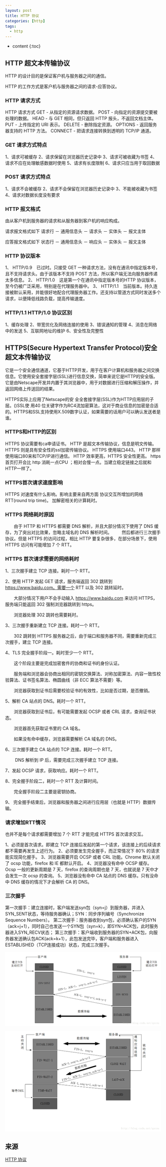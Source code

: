 ```yaml
---
layout: post
title: HTTP 协议
categories: [http]
tags:
  - http
---
```


* content
  {:toc}
  
## HTTP 超文本传输协议

HTTP 的设计目的是保证客户机与服务器之间的通信。

HTTP 的工作方式是客户机与服务器之间的请求-应答协议。

### HTTP 请求方式

HTTP 请求方式
GET - 从指定的资源请求数据。
POST - 向指定的资源提交要被处理的数据。
HEAD - 与 GET 相同，但只返回 HTTP 报头，不返回文档主体。
PUT - 上传指定的 URI 表示。
DELETE - 删除指定资源。
OPTIONS - 返回服务器支持的 HTTP 方法。
CONNECT - 把请求连接转换到透明的 TCP/IP 通道。







### GET 请求方式特点

1、请求可被缓存
2、请求保留在浏览器历史记录中
3、请求可被收藏为书签
4、请求不应在处理敏感数据时使用
5、请求有长度限制
6、请求只应当用于取回数据

### POST 请求方式特点

1、请求不会被缓存
2、请求不会保留在浏览器历史记录中
3、不能被收藏为书签
4、请求对数据长度没有要求

### HTTP 报文格式

由从客户机到服务器的请求和从服务器到客户机的响应构成。

请求报文格式如下
请求行 － 通用信息头 － 请求头 － 实体头 － 报文主体

应答报文格式如下
状态行 － 通用信息头 － 响应头 － 实体头 － 报文主体
### HTTP 协议版本

1、 HTTP/0.9　已过时。只接受 GET 一种请求方法，没有在通讯中指定版本号，且不支持请求头。由于该版本不支持 POST 方法，所以客户端无法向服务器传递太多信息。
2、 HTTP/1.0　这是第一个在通讯中指定版本号的HTTP 协议版本，至今仍被广泛采用，特别是在代理服务器中。
3、 HTTP/1.1　当前版本。持久连接被默认采用，并能很好地配合代理服务器工作。还支持以管道方式同时发送多个请求，以便降低线路负载，提高传输速度。

### HTTP/1.1   HTTP/1.0 协议区别

1、缓存处理
2、带宽优化及网络连接的使用
3、错误通知的管理
4、消息在网络中的发送
5、互联网地址的维护
6、安全性及完整性

## HTTPS(Secure Hypertext Transfer Protocol)安全超文本传输协议

它是一个安全通信通道，它基于HTTP开发，用于在客户计算机和服务器之间交换信息。它使用安全套接字层(SSL)进行信息交换，简单来说它是HTTP的安全版。 它是由Netscape开发并内置于其浏览器中，用于对数据进行压缩和解压操作，并返回网络上传送回的结果。

HTTPS实际上应用了Netscape的安 全全套接字层(SSL)作为HTTP应用层的子层。()SSL使 用40 位关键字作为RC4流加密算法，这对于商业信息的加密是合适的。HTTPS和SSL支持使用X.509数字认证，如果需要的话用户可以确认发送者是谁。

### HTTPS和HTTP的区别

HTTPS 协议需要有ca申请证书。
HTTP 是超文本传输协议，信息是明文传输。
HTTPS 则是具有安全性的ssl加密传输协议。
HTTPS 使用端口443。
HTTP 那样使用端口80来和TCP/IP进行通信。
HTTP 效率更高，HTTPS 安全性更高。
https 首页打开会比 http 消耗一点CPU ；相对会慢一点。当建立稳定链接之后就和HTTP一样了。

### HTTPS首次请求速度影响

HTTPS 对速度有什么影响。影响主要来自两方面
协议交互所增加的网络 RTT(round trip time)。
加解密相关的计算耗时。

### HTTPS 网络耗时原因
　　由于 HTTP 和 HTTPS 都需要 DNS 解析，并且大部分情况下使用了 DNS 缓存，为了突出对比效果，忽略主域名的 DNS 解析时间。
　　然后都进行三次握手协议。但是 HTTPS 的访问过程，相比 HTTP 要复杂很多，在部分场景下，使用 HTTPS 访问有可能增加 7 个 RTT。

### HTTPS 首次请求需要的网络耗时

1、三次握手建立 TCP 连接。耗时一个 RTT。

2、使用 HTTP 发起 GET 请求，服务端返回 302 跳转到 https://www.baidu.com。需要一个 RTT 以及 302 跳转延时。

　　大部分情况下用户不会手动输入 https://www.baidu.com 来访问 HTTPS，服务端只能返回 302 强制浏览器跳转到 https。

　　浏览器处理 302 跳转也需要耗时。

3、三次握手重新建立 TCP 连接。耗时一个 RTT。

　　302 跳转到 HTTPS 服务器之后，由于端口和服务器不同，需要重新完成三次握手，建立 TCP 连接。

4、TLS 完全握手阶段一。耗时至少一个 RTT。

　　这个阶段主要是完成加密套件的协商和证书的身份认证。

　　服务端和浏览器会协商出相同的密钥交换算法、对称加密算法、内容一致性校验算法、证书签名算法、椭圆曲线（非 ECC 算法不需要）等。

　　浏览器获取到证书后需要校验证书的有效性，比如是否过期，是否撤销。

5、解析 CA 站点的 DNS。耗时一个 RTT。

　　浏览器获取到证书后，有可能需要发起 OCSP 或者 CRL 请求，查询证书状态。

　　浏览器首先获取证书里的 CA 域名。

　　如果没有命中缓存，浏览器需要解析 CA 域名的 DNS。

6、三次握手建立 CA 站点的 TCP 连接。耗时一个 RTT。

　　 DNS 解析到 IP 后，需要完成三次握手建立 TCP 连接。

7、发起 OCSP 请求，获取响应。耗时一个 RTT。

8、完全握手阶段二，耗时一个 RTT 及计算时间。

　　完全握手阶段二主要是密钥协商。

9、 完全握手结束后，浏览器和服务器之间进行应用层（也就是 HTTP）数据传输。

### 请求增加RTT情况

也并不是每个请求都需要增加 7 个 RTT 才能完成 HTTPS 首次请求交互。

1、必须是首次请求。即建立 TCP 连接后发起的第一个请求，该连接上的后续请求都不需要再发生上述行为。
2、必须要发生完全握手，而正常情况下 80% 的请求能实现简化握手。
3、浏览器需要开启 OCSP 或者 CRL 功能。Chrome 默认关闭了 ocsp 功能，firefox 和 IE 都默认开启。
4、浏览器没有命中 OCSP 缓存。Ocsp 一般的更新周期是 7 天，firefox 的查询周期也是 7 天，也就说是 7 天中才会发生一次 ocsp 的查询。
5、浏览器没有命中 CA 站点的 DNS 缓存。只有没命中 DNS 缓存的情况下才会解析 CA 的 DNS。

### 三次握手

第一次握手：建立连接时，客户端发送syn包（syn=j）到服务器，并进入SYN_SENT状态，等待服务器确认；SYN：同步序列编号（Synchronize Sequence Numbers）。
第二次握手：服务器收到syn包，必须确认客户的SYN（ack=j+1），同时自己也发送一个SYN包（syn=k），即SYN+ACK包，此时服务器进入SYN_RECV状态；
第三次握手：客户端收到服务器的SYN+ACK包，向服务器发送确认包ACK(ack=k+1），此包发送完毕，客户端和服务器进入ESTABLISHED（TCP连接成功）状态，完成三次握手。

![](/assets/images/20170605110405666.png)

![](/assets/images/20170606084851272.png)

## 来源
[HTTP 协议](https://www.cnblogs.com/sharesdk/p/9361653.html)
